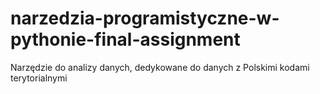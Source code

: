 # narzedzia-programistyczne-w-pythonie-final-assignment
Narzędzie do analizy danych, dedykowane do danych z Polskimi kodami terytorialnymi
